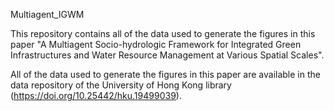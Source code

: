  Multiagent_IGWM

This repository contains all of the data used to generate the figures in this paper "A Multiagent Socio-hydrologic Framework for Integrated Green Infrastructures and Water Resource Management at Various Spatial Scales".

All of the data used to generate the figures in this paper are available in the data repository of the University of Hong Kong library (https://doi.org/10.25442/hku.19499039).
